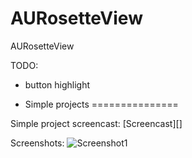 AURosetteView
=============

AURosetteView

TODO: 
- button highlight

 
- Simple projects
===============

Simple project screencast: [Screencast][]

Screenshots:
![Screenshot1](http://www.flickr.com/photos/66583400@N04/7420461364/)
